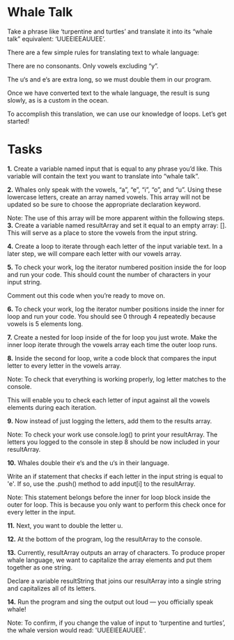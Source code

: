 # Whale Talk
Take a phrase like ‘turpentine and turtles’ and translate it into its “whale talk” equivalent: ‘UUEEIEEAUUEE’.

There are a few simple rules for translating text to whale language:

There are no consonants. Only vowels excluding “y”.

The u‘s and e‘s are extra long, so we must double them in our program.

Once we have converted text to the whale language, the result is sung slowly, as is a custom in the ocean.

To accomplish this translation, we can use our knowledge of loops. Let’s get started!

# Tasks

**1.** Create a variable named input that is equal to any phrase you’d like. This variable will contain the text you want to translate into “whale talk”.

**2.** Whales only speak with the vowels, “a”, “e”, “i”, “o”, and “u”. Using these lowercase letters, create an array named vowels. This array will not be updated so be sure to choose the appropriate declaration keyword.

Note: The use of this array will be more apparent within the following steps.
**3.** Create a variable named resultArray and set it equal to an empty array: []. This will serve as a place to store the vowels from the input string.

**4.** Create a loop to iterate through each letter of the input variable text. In a later step, we will compare each letter with our vowels array.

**5.** To check your work, log the iterator numbered position inside the for loop and run your code. This should count the number of characters in your input string.

Comment out this code when you’re ready to move on.

**6.** To check your work, log the iterator number positions inside the inner for loop and run your code. You should see 0 through 4 repeatedly because vowels is 5 elements long.

**7.** Create a nested for loop inside of the for loop you just wrote. Make the inner loop iterate through the vowels array each time the outer loop runs.

**8.** Inside the second for loop, write a code block that compares the input letter to every letter in the vowels array.

Note: To check that everything is working properly, log letter matches to the console.

This will enable you to check each letter of input against all the vowels elements during each iteration.

**9.** Now instead of just logging the letters, add them to the results array.

Note: To check your work use console.log() to print your resultArray. The letters you logged to the console in step 8 should be now included in your resultArray.

**10.** Whales double their e‘s and the u‘s in their language.

Write an if statement that checks if each letter in the input string is equal to 'e'. If so, use the .push() method to add input[i] to the resultArray.

Note: This statement belongs before the inner for loop block inside the outer for loop. This is because you only want to perform this check once for every letter in the input.

**11.** Next, you want to double the letter u.

**12.** At the bottom of the program, log the resultArray to the console.

**13.** Currently, resultArray outputs an array of characters. To produce proper whale language, we want to capitalize the array elements and put them together as one string.

Declare a variable resultString that joins our resultArray into a single string and capitalizes all of its letters.

**14.** Run the program and sing the output out loud — you officially speak whale!

Note: To confirm, if you change the value of input to ‘turpentine and turtles’, the whale version would read: 'UUEEIEEAUUEE'.
